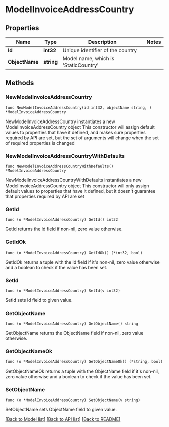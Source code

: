 # ModelInvoiceAddressCountry

## Properties

Name | Type | Description | Notes
------------ | ------------- | ------------- | -------------
**Id** | **int32** | Unique identifier of the country | 
**ObjectName** | **string** | Model name, which is &#39;StaticCountry&#39; | 

## Methods

### NewModelInvoiceAddressCountry

`func NewModelInvoiceAddressCountry(id int32, objectName string, ) *ModelInvoiceAddressCountry`

NewModelInvoiceAddressCountry instantiates a new ModelInvoiceAddressCountry object
This constructor will assign default values to properties that have it defined,
and makes sure properties required by API are set, but the set of arguments
will change when the set of required properties is changed

### NewModelInvoiceAddressCountryWithDefaults

`func NewModelInvoiceAddressCountryWithDefaults() *ModelInvoiceAddressCountry`

NewModelInvoiceAddressCountryWithDefaults instantiates a new ModelInvoiceAddressCountry object
This constructor will only assign default values to properties that have it defined,
but it doesn't guarantee that properties required by API are set

### GetId

`func (o *ModelInvoiceAddressCountry) GetId() int32`

GetId returns the Id field if non-nil, zero value otherwise.

### GetIdOk

`func (o *ModelInvoiceAddressCountry) GetIdOk() (*int32, bool)`

GetIdOk returns a tuple with the Id field if it's non-nil, zero value otherwise
and a boolean to check if the value has been set.

### SetId

`func (o *ModelInvoiceAddressCountry) SetId(v int32)`

SetId sets Id field to given value.


### GetObjectName

`func (o *ModelInvoiceAddressCountry) GetObjectName() string`

GetObjectName returns the ObjectName field if non-nil, zero value otherwise.

### GetObjectNameOk

`func (o *ModelInvoiceAddressCountry) GetObjectNameOk() (*string, bool)`

GetObjectNameOk returns a tuple with the ObjectName field if it's non-nil, zero value otherwise
and a boolean to check if the value has been set.

### SetObjectName

`func (o *ModelInvoiceAddressCountry) SetObjectName(v string)`

SetObjectName sets ObjectName field to given value.



[[Back to Model list]](../README.md#documentation-for-models) [[Back to API list]](../README.md#documentation-for-api-endpoints) [[Back to README]](../README.md)


